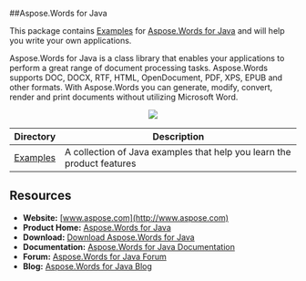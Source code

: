 ##Aspose.Words for Java

This package contains [Examples](https://github.com/asposemarketplace/Aspose-Words-Java/) for [Aspose.Words for Java](http://www.aspose.com/java/word-component.aspx) and will help you write your own applications.

Aspose.Words for Java is a class library that enables your applications to perform a great range of document processing tasks. Aspose.Words supports DOC, DOCX, RTF, HTML, OpenDocument, PDF, XPS, EPUB and other formats. With Aspose.Words you can generate, modify, convert, render and print documents without utilizing Microsoft Word.

<p align="center">

  <a title="Download complete Aspose.Words for Java source code" href="https://github.com/asposemarketplace/Aspose-Words-Java/archive/master.zip">
	<img src="https://raw.github.com/AsposeExamples/java-examples-dashboard/master/images/downloadZip-Button-Large.png" />
  </a>
</p>

Directory | Description
--------- | -----------
[Examples](https://github.com/asposemarketplace/Aspose-Words-Java/)  | A collection of Java examples that help you learn the product features

## Resources

+ **Website:** [www.aspose.com](http://www.aspose.com)
+ **Product Home:** [Aspose.Words for Java](http://www.aspose.com/java/word-component.aspx)
+ **Download:** [Download Aspose.Words for Java](http://www.aspose.com/community/files/72/java-components/aspose.words-for-java/default.aspx)
+ **Documentation:** [Aspose.Words for Java Documentation](http://www.aspose.com/docs/display/wordsjava/Home)
+ **Forum:** [Aspose.Words for Java Forum](http://www.aspose.com/community/forums/aspose.words-product-family/75/showforum.aspx)
+ **Blog:** [Aspose.Words for Java Blog](http://www.aspose.com/blogs/aspose-products/aspose-words-product-family.html)